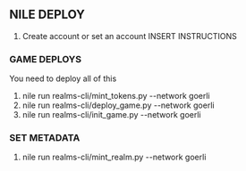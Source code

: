 ## NILE DEPLOY

1. Create account or set an account
INSERT INSTRUCTIONS

### GAME DEPLOYS

You need to deploy all of this 

1. nile run realms-cli/mint_tokens.py --network goerli
2. nile run realms-cli/deploy_game.py --network goerli
3. nile run realms-cli/init_game.py --network goerli


### SET METADATA
1. nile run realms-cli/mint_realm.py --network goerli
